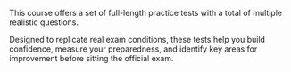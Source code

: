 This course offers a set of full-length practice tests with a total of multiple realistic questions.

Designed to replicate real exam conditions, these tests help you build confidence, measure your preparedness, and identify key areas for improvement before sitting the official exam.